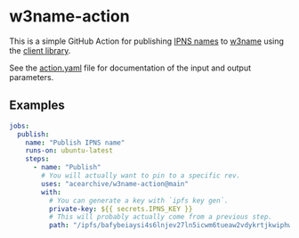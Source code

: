 # w3name-action

This is a simple GitHub Action for publishing [IPNS
names](https://docs.ipfs.tech/concepts/ipns/) to
[w3name](https://web3.storage/docs/how-tos/w3name/) using the [client
library](https://github.com/web3-storage/w3name).

See the [action.yaml](./action.yaml) file for documentation of the input and
output parameters.

## Examples

```yaml
jobs:
  publish:
    name: "Publish IPNS name"
    runs-on: ubuntu-latest
    steps:
      - name: "Publish"
        # You will actually want to pin to a specific rev.
        uses: "acearchive/w3name-action@main"
        with:
          # You can generate a key with `ipfs key gen`.
          private-key: ${{ secrets.IPNS_KEY }}
          # This will probably actually come from a previous step.
          path: "/ipfs/bafybeiaysi4s6lnjev27ln5icwm6tueaw2vdykrtjkwiphwekaywqhcjze/wiki/Aardvark"
```
